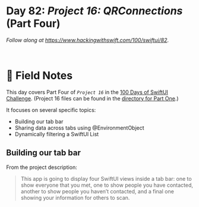 # Day 82: _Project 16: QRConnections_ (Part Four)

_Follow along at https://www.hackingwithswift.com/100/swiftui/82_.

<br/>


# 📒 Field Notes

This day covers Part Four of _`Project 16`_ in the [100 Days of SwiftUI Challenge](https://www.hackingwithswift.com/100/swiftui/82). (Project 16 files can be found in the [directory for Part One](../day-079/).)

It focuses on several specific topics:


- Building our tab bar
- Sharing data across tabs using @EnvironmentObject
- Dynamically filtering a SwiftUI List



## Building our tab bar


From the project description:

> This app is going to display four SwiftUI views inside a tab bar: one to show everyone that you met, one to show people you have contacted, another to show people you haven’t contacted, and a final one showing your information for others to scan.


